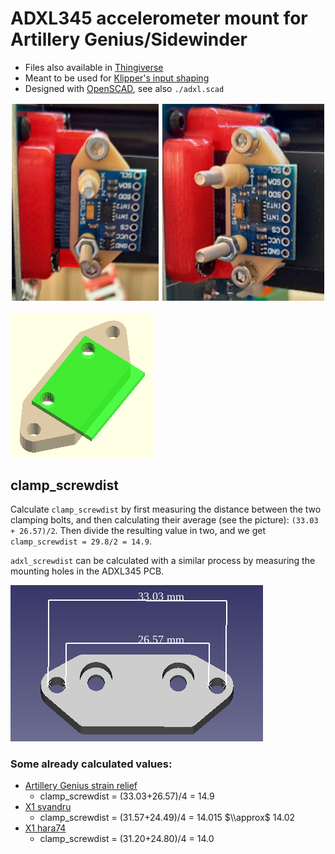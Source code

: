 # ADXL345 accelerometer mount for Artillery Genius/Sidewinder
- Files also available in [Thingiverse](https://www.thingiverse.com/thing:4836162)
- Meant to be used for [Klipper's input shaping](https://www.klipper3d.org/Measuring_Resonances.html )
- Designed with [OpenSCAD](https://openscad.org/cheatsheet/), see also `./adxl.scad`

![](./pic/mount_installed.png)

![](./pic/mount_pcb.png)

## clamp_screwdist

Calculate `clamp_screwdist` by first measuring the distance between the two clamping bolts, and then calculating their average (see the picture): `(33.03 + 26.57)/2`. Then divide the resulting value in two, and we get `clamp_screwdist = 29.8/2 = 14.9`.

`adxl_screwdist` can be calculated with a similar process by measuring the mounting holes in the ADXL345 PCB.

![](./pic/genius.png)

### Some already calculated values:
- [Artillery Genius strain relief](https://www.thingiverse.com/thing:4281143)
  - clamp_screwdist = (33.03+26.57)/4 = 14.9
- [X1 svandru](https://www.thingiverse.com/thing:4100016)
  - clamp_screwdist = (31.57+24.49)/4 = 14.015 $\\approx$ 14.02
- [X1 hara74](https://www.thingiverse.com/thing:3945539)
  - clamp_screwdist = (31.20+24.80)/4 = 14.0
